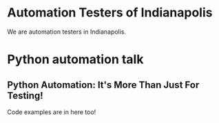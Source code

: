 # Automation Testers of Indianapolis
We are automation testers in Indianapolis.

# Python automation talk
## Python Automation: It's More Than Just For Testing!
Code examples are in here too!